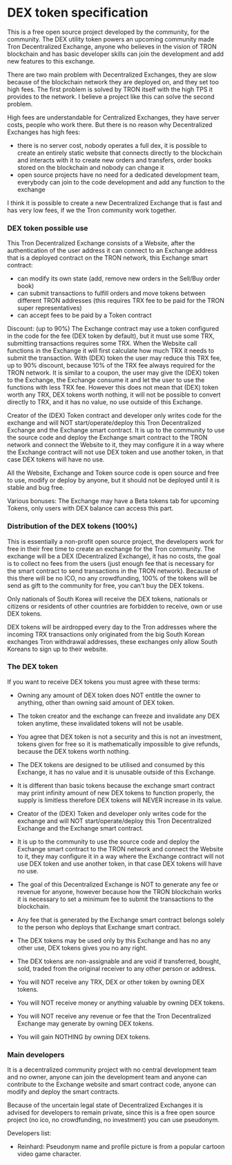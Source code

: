 # DEX token specification

This is a free open source project developed by the community, for the community.
The DEX utility token powers an upcoming community made Tron Decentralized Exchange, anyone who believes in the vision of TRON blockchain and has basic developer skills can join the development and add new features to this exchange.

There are two main problem with Decentralized Exchanges, they are slow because of the blockchain network they are deployed on, and they set too high fees.
The first problem is solved by TRON itself with the high TPS it provides to the network.
I believe a project like this can solve the second problem.

High fees are understandable for Centralized Exchanges, they have server costs, people who work there.
But there is no reason why Decentralized Exchanges has high fees:
- there is no server cost, nobody operates a full dex, it is possible to create an entirely static website that connects directly to the blockchain and interacts with it to create new orders and transfers, order books stored on the blockchain and nobody can change it
- open source projects have no need for a dedicated development team, everybody can join to the code development and add any function to the exchange

I think it is possible to create a new Decentralized Exchange that is fast and has very low fees, if we the Tron community work together.


### DEX token possible use

This Tron Decentralized Exchange consists of a Website, after the authentication of the user address it can connect to an Exchange address that is a deployed contract on the TRON network,
this Exchange smart contract:
- can modify its own state (add, remove new orders in the Sell/Buy order book)
- can submit transactions to fulfill orders and move tokens between different TRON addresses (this requires TRX fee to be paid for the TRON super representatives)
- can accept fees to be paid by a Token contract

Discount: (up to 90%)
The Exchange contract may use a token configured in the code for the fee (DEX token by default), but it must use some TRX, submitting transactions requires some TRX.
When the Website call functions in the Exchange it will first calculate how much TRX it needs to submit the transaction.
With (DEX) token the user may reduce this TRX fee, up to 90% discount, because 10% of the TRX fee always required for the TRON network.
It is similar to a coupon, the user may give the (DEX) token to the Exchange, the Exchange consume it and let the user to use the functions with less TRX fee.
However this does not mean that (DEX) token worth any TRX, DEX tokens worth nothing, it will not be possible to convert directly to TRX, and it has no value, no use outside of this Exchange.

Creator of the (DEX) Token contract and developer only writes code for the exchange and will NOT start/operate/deploy this Tron Decentralized Exchange and the Exchange smart contract.
It is up to the community to use the source code and deploy the Exchange smart contract to the TRON network and connect the Website to it, they may configure it in a way where the Exchange contract will not use DEX token and use another token, in that case DEX tokens will have no use.

All the Website, Exchange and Token source code is open source and free to use, modify or deploy by anyone, but it should not be deployed until it is stable and bug free.


Various bonuses:
The Exchange may have a Beta tokens tab for upcoming Tokens, only users with DEX balance can access this part.


### Distribution of the DEX tokens (100%)

This is essentially a non-profit open source project, the developers work for free in their free time to create an exchange for the Tron community.
The exchange will be a DEX (Decentralized Exchange), it has no costs, the goal is to collect no fees from the users (just enough fee that is necessary for the smart contract
to send transactions in the TRON network).
Because of this there will be no ICO, no any crowdfunding, 100% of the tokens will be send as gift to the community for free, you can't buy the DEX tokens.

Only nationals of South Korea will receive the DEX tokens, nationals or citizens or residents of other countries are forbidden to receive, own or use DEX tokens.

DEX tokens will be airdropped every day to the Tron addresses where the incoming TRX transactions only originated from the big South Korean exchanges Tron withdrawal addresses,
these exchanges only allow South Koreans to sign up to their website.


### The DEX token

If you want to receive DEX tokens you must agree with these terms:
- Owning any amount of DEX token does NOT entitle the owner to anything, other than owning said amount of DEX token.
- The token creator and the exchange can freeze and invalidate any DEX token anytime, these invalidated tokens will not be usable.
- You agree that DEX token is not a security and this is not an investment, tokens given for free so it is mathematically impossible to give refunds, because the DEX tokens worth nothing.

- The DEX tokens are designed to be utilised and consumed by this Exchange, it has no value and it is unusable outside of this Exchange.
- It is different than basic tokens because the exchange smart contract may print infinity amount of new DEX tokens to function properly, the supply is limitless therefore DEX tokens will NEVER increase in its value.

- Creator of the (DEX) Token and developer only writes code for the exchange and will NOT start/operate/deploy this Tron Decentralized Exchange and the Exchange smart contract.
- It is up to the community to use the source code and deploy the Exchange smart contract to the TRON network and connect the Website to it, they may configure it in a way where the Exchange contract will not use DEX token and use another token, in that case DEX tokens will have no use.

- The goal of this Decentralized Exchange is NOT to generate any fee or revenue for anyone, however because how the TRON blockchain works it is necessary to set a minimum fee to submit the transactions to the blockchain.
- Any fee that is generated by the Exchange smart contract belongs solely to the person who deploys that Exchange smart contract.

- The DEX tokens may be used only by this Exchange and has no any other use, DEX tokens gives you no any right.
- The DEX tokens are non-assignable and are void if transferred, bought, sold, traded from the original receiver to any other person or address.
- You will NOT receive any TRX, DEX or other token by owning DEX tokens.
- You will NOT receive money or anything valuable by owning DEX tokens.
- You will NOT receive any revenue or fee that the Tron Decentralized Exchange may generate by owning DEX tokens.
- You will gain NOTHING by owning DEX tokens.


### Main developers

It is a decentralized community project with no central development team and no owner, anyone can join the development team and
anyone can contribute to the Exchange website and smart contract code, anyone can modify and deploy the smart contracts.

Because of the uncertain legal state of Decentralized Exchanges it is advised for developers to remain private,
since this is a free open source project (no ico, no crowdfunding, no investment) you can use pseudonym.

Developers list:

- Reinhard: Pseudonym name and profile picture is from a popular cartoon video game character.
